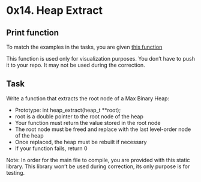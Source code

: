 # 0x14. Heap Extract

## Print function
To match the examples in the tasks, you are given [this function](https://github.com/holbertonschool/0x1C.c)

This function is used only for visualization purposes. You don’t have to push it to your repo. It may not be used during the correction.

## Task
Write a function that extracts the root node of a Max Binary Heap:

* Prototype: int heap_extract(heap_t **root);
* root is a double pointer to the root node of the heap
* Your function must return the value stored in the root node
* The root node must be freed and replace with the last level-order node of the heap
* Once replaced, the heap must be rebuilt if necessary
* If your function fails, return 0

Note: In order for the main file to compile, you are provided with this static library. This library won’t be used during correction, its only purpose is for testing.